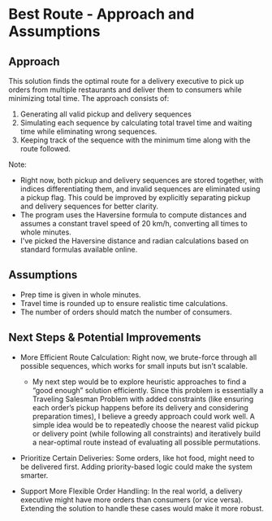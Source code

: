 # Best Route - Approach and Assumptions

## Approach
This solution finds the optimal route for a delivery executive to pick up orders from multiple restaurants and deliver them to consumers while minimizing total time. The approach consists of:

1. Generating all valid pickup and delivery sequences
2. Simulating each sequence by calculating total travel time and waiting time while eliminating wrong sequences.
3. Keeping track of the sequence with the minimum time along with the route followed.

Note:
- Right now, both pickup and delivery sequences are stored together, with indices differentiating them, and invalid sequences are eliminated using a pickup flag. This could be improved by explicitly separating pickup and delivery sequences for better clarity.
- The program uses the Haversine formula to compute distances and assumes a constant travel speed of 20 km/h, converting all times to whole minutes.
- I've picked the Haversine distance and radian calculations based on standard formulas available online.

## Assumptions
- Prep time is given in whole minutes.
- Travel time is rounded up to ensure realistic time calculations.
- The number of orders should match the number of consumers.

## Next Steps & Potential Improvements

- More Efficient Route Calculation: Right now, we brute-force through all possible sequences, which works for small inputs but isn’t scalable.
    - My next step would be to explore heuristic approaches to find a “good enough” solution efficiently. Since this problem is essentially a Traveling Salesman Problem with added constraints (like ensuring each order’s pickup happens before its delivery and considering preparation times), I believe a greedy approach could work well. A simple idea would be to repeatedly choose the nearest valid pickup or delivery point (while following all constraints) and iteratively build a near-optimal route instead of evaluating all possible permutations.

- Prioritize Certain Deliveries: Some orders, like hot food, might need to be delivered first. Adding priority-based logic could make the system smarter.
- Support More Flexible Order Handling: In the real world, a delivery executive might have more orders than consumers (or vice versa). Extending the solution to handle these cases would make it more robust.
